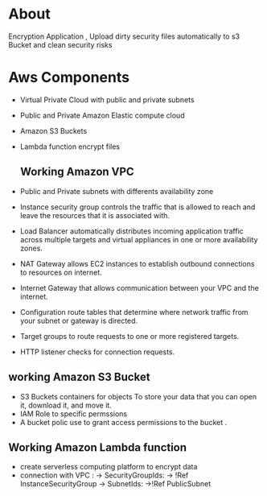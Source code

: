  # About
 
Encryption Application , Upload dirty security files automatically to s3 Bucket and clean security risks

# Aws Components 

- Virtual Private Cloud with public and private subnets
-	Public and Private Amazon Elastic compute cloud
- Amazon S3 Buckets
- Lambda function encrypt files 



  ## Working Amazon VPC

- Public and Private subnets with differents availability zone
-	Instance security group controls the traffic that is allowed to reach and leave the resources that it is associated with.
- Load Balancer automatically distributes incoming application traffic across multiple targets and virtual appliances in one or more availability zones.
- NAT Gateway allows EC2 instances to establish outbound connections to resources on internet.
- Internet Gateway that allows communication between your VPC and the internet.
- Configuration route tables that determine where network traffic from your subnet or gateway is directed.
- Target groups to route requests to one or more registered targets.
- HTTP listener checks for connection requests.

 ## working Amazon S3 Bucket 
 
 - S3 Buckets containers for objects To store your data that you can open it, download it, and move it.
 - IAM Role to specific permssions 
 - A bucket polic use to grant access permissions to the bucket .

## Working Amazon Lambda function
 - create serverless computing platform to encrypt data
 - connection with VPC :
 -> SecurityGroupIds:
 -> !Ref InstanceSecurityGroup
 -> SubnetIds:
 ->!Ref PublicSubnet
